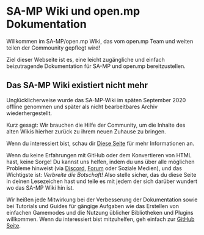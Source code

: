 # SA-MP Wiki und open.mp Dokumentation

Willkommen im SA-MP/open.mp Wiki, das vom open.mp Team und weiten teilen der Commounity gepflegt wird!

Ziel dieser Webseite ist es, eine leicht zugängliche und einfach beizutragende Dokumentation für SA-MP und open.mp bereitzustellen.

## Das SA-MP Wiki existiert nicht mehr

Unglücklicherweise wurde das SA-MP-Wiki im späten September 2020 offline genommen und später als nicht bearbeitbares Archiv wiederhergestellt.

Kurz gesagt: Wir brauchen die Hilfe der Community, um die Inhalte des alten Wikis hierher zurück zu ihrem neuen Zuhause zu bringen.

Wenn du interessiert bist, schau dir [Diese Seite](/docs/meta/Contributing) für mehr Informationen an.

Wenn du keine Erfahrungen mit GitHub oder dem Konvertieren von HTML hast, keine Sorge! Du kannst uns helfen, indem du uns über alle möglichen Probleme hinweist (via [Discord](https://discord.gg/samp), [Forum](https://forum.open.mp) oder Soziale Medien), und das Wichtigste ist: _Verbreite die Botschaft!_ Also stelle sicher, das du diese Seite in deinen Lesezeichen hast und teile es mit jedem der sich darüber wundert wo das SA-MP Wiki hin ist.

Wir heißen jede Mitwirkung bei der Verbesserung der Dokumentation sowie bei Tutorials und Guides für gängige Aufgaben wie das Erstellen von einfachen Gamemodes und die Nutzung üblicher Bibliotheken und Plugins willkommen. Wenn du interessiert bist mitzuhelfen, geh einfach zur [GitHub Seite](https://github.com/openmultiplayer/web).
